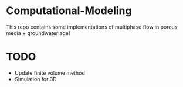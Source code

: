 # Computational-Modeling
This repo contains some implementations of multiphase flow in porous media + groundwater age!
# TODO
- Update finite volume method
- Simulation for 3D